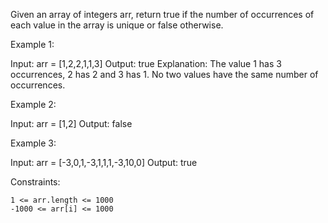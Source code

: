 Given an array of integers arr, return true if the number of occurrences of each value in the array is unique or false otherwise.

Example 1:

Input: arr = [1,2,2,1,1,3]
Output: true
Explanation: The value 1 has 3 occurrences, 2 has 2 and 3 has 1. No two values have the same number of occurrences.

Example 2:

Input: arr = [1,2]
Output: false

Example 3:

Input: arr = [-3,0,1,-3,1,1,1,-3,10,0]
Output: true

Constraints:

    1 <= arr.length <= 1000
    -1000 <= arr[i] <= 1000

